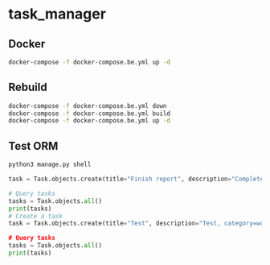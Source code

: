 # task_manager

## Docker
```bash
docker-compose -f docker-compose.be.yml up -d
```

## Rebuild
```bash
docker-compose -f docker-compose.be.yml down
docker-compose -f docker-compose.be.yml build
docker-compose -f docker-compose.be.yml up -d
```

## Test ORM
```bash
python3 manage.py shell
```

```python
task = Task.objects.create(title="Finish report", description="Complete the quarterly report", category=work)

# Query tasks
tasks = Task.objects.all()
print(tasks)
# Create a task
task = Task.objects.create(title="Test", description="Test, category=work)

# Query tasks
tasks = Task.objects.all()
print(tasks)
```